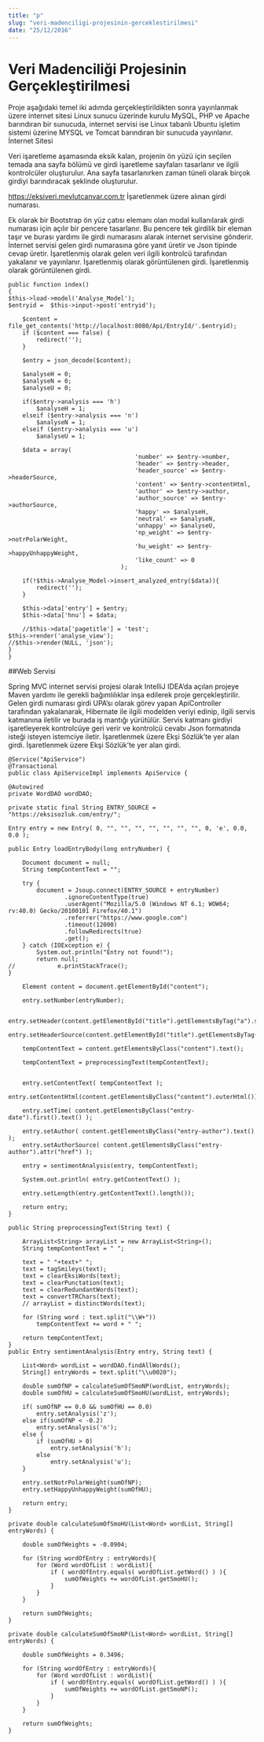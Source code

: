 ```yaml
---
title: "p"
slug: "veri-madenciligi-projesinin-gerceklestirilmesi"
date: "25/12/2016"
---
```


Veri Madenciliği Projesinin Gerçekleştirilmesi
========================================
Proje aşağıdaki temel iki adımda gerçekleştirildikten sonra yayınlanmak üzere internet sitesi Linux sunucu üzerinde kurulu MySQL, PHP ve Apache barındıran bir sunucuda, internet servisi ise Linux tabanlı Ubuntu işletim sistemi üzerine MYSQL ve Tomcat barındıran bir sunucuda yayınlanır.
İnternet Sitesi

Veri işaretleme aşamasında eksik kalan, projenin ön yüzü için seçilen temada ana sayfa bölümü ve girdi işaretleme sayfaları tasarlanır ve ilgili kontrolcüler oluşturulur. Ana sayfa tasarlanırken zaman tüneli olarak birçok girdiyi barındıracak şeklinde oluşturulur.

https://eksiveri.mevlutcanvar.com.tr İşaretlenmek üzere alınan girdi numarası.

Ek olarak bir Bootstrap ön yüz çatısı elemanı olan modal kullanılarak girdi numarası için açılır bir pencere tasarlanır. Bu pencere tek girdilik bir eleman taşır ve burası yardımı ile girdi numarasını alarak internet servisine gönderir. İnternet servisi gelen girdi numarasına göre yanıt üretir ve Json tipinde cevap üretir. İşaretlenmiş olarak gelen veri ilgili kontrolcü tarafından yakalanır ve yayınlanır.
İşaretlenmiş olarak görüntülenen girdi. İşaretlenmiş olarak görüntülenen girdi.

```
public function index()
{
$this->load->model('Analyse_Model');
$entryid =  $this->input->post('entryid');

	$content = file_get_contents('http://localhost:8080/Api/EntryId/'.$entryid);
	if ($content === false) {
		redirect('');
	}

	$entry = json_decode($content);

	$analyseH = 0;
	$analyseN = 0;
	$analyseU = 0;

	if($entry->analysis === 'h')
		$analyseH = 1;
	elseif ($entry->analysis === 'n')
		$analyseN = 1;
	elseif ($entry->analysis === 'u')
		$analyseU = 1;

	$data = array(
									'number' => $entry->number,
									'header' => $entry->header,
									'header_source' => $entry->headerSource,
									'content' => $entry->contentHtml,
									'author' => $entry->author,
									'author_source' => $entry->authorSource,
									'happy' => $analyseH,
									'neutral' => $analyseN,
									'unhappy' => $analyseU,
									'np_weight' => $entry->notrPolarWeight,
									'hu_weight' => $entry->happyUnhappyWeight,
									'like_count' => 0
								);

	if(!$this->Analyse_Model->insert_analyzed_entry($data)){
		redirect('');
	}

	$this->data['entry'] = $entry;
	$this->data['hnu'] = $data;

	//$this->data['pagetitle'] = 'test';
$this->render('analyse_view');
//$this->render(NULL, 'json');
}
}
```

##Web Servisi

Spring MVC internet servisi projesi olarak IntelliJ IDEA’da açılan projeye Maven yardımı ile gerekli bağımlılıklar inşa edilerek proje gerçekleştirilir. Gelen girdi numarası girdi UPA’sı olarak görev yapan ApiController tarafından yakalanarak, Hibernate ile ilgili modelden veriyi edinip, ilgili servis katmanına iletilir ve burada iş mantığı yürütülür. Servis katmanı girdiyi işaretleyerek kontrolcüye geri verir ve kontrolcü cevabı Json formatında isteği isteyen istemciye iletir.
İşaretlenmek üzere Ekşi Sözlük’te yer alan girdi. İşaretlenmek üzere Ekşi Sözlük’te yer alan girdi.

```
@Service("ApiService")
@Transactional
public class ApiServiceImpl implements ApiService {

@Autowired
private WordDAO wordDAO;

private static final String ENTRY_SOURCE = "https://eksisozluk.com/entry/";

Entry entry = new Entry( 0, "", "", "", "", "", "", "", 0, 'e', 0.0, 0.0 );

public Entry loadEntryBody(long entryNumber) {

    Document document = null;
    String tempContentText = "";

    try {
        document = Jsoup.connect(ENTRY_SOURCE + entryNumber)
                .ignoreContentType(true)
                .userAgent("Mozilla/5.0 (Windows NT 6.1; WOW64; rv:40.0) Gecko/20100101 Firefox/40.1")
                .referrer("https://www.google.com")
                .timeout(12000)
                .followRedirects(true)
                .get();
    } catch (IOException e) {
        System.out.println("Entry not found!");
        return null;
//            e.printStackTrace();
}

    Element content = document.getElementById("content");

    entry.setNumber(entryNumber);

    entry.setHeader(content.getElementById("title").getElementsByTag("a").select("span").text());
    entry.setHeaderSource(content.getElementById("title").getElementsByTag("a").attr("href"));

    tempContentText = content.getElementsByClass("content").text();

    tempContentText = preprocessingText(tempContentText);


    entry.setContentText( tempContentText );
    entry.setContentHtml(content.getElementsByClass("content").outerHtml());

    entry.setTime( content.getElementsByClass("entry-date").first().text() );

    entry.setAuthor( content.getElementsByClass("entry-author").text() );
    entry.setAuthorSource( content.getElementsByClass("entry-author").attr("href") );

    entry = sentimentAnalysis(entry, tempContentText);

    System.out.println( entry.getContentText() );

    entry.setLength(entry.getContentText().length());

    return entry;
}

public String preprocessingText(String text) {

    ArrayList<String> arrayList = new ArrayList<String>();
    String tempContentText = " ";

    text = " "+text+" ";
    text = tagSmileys(text);
    text = clearEksiWords(text);
    text = clearPunctation(text);
    text = clearRedundantWords(text);
    text = convertTRChars(text);
    // arrayList = distinctWords(text);

    for (String word : text.split("\\W+"))
        tempContentText += word + " ";

    return tempContentText;
}
public Entry sentimentAnalysis(Entry entry, String text) {

    List<Word> wordList = wordDAO.findAllWords();
    String[] entryWords = text.split("\\u0020");

    double sumOfNP = calculateSumOfSmoNP(wordList, entryWords);
    double sumOfHU = calculateSumOfSmoHU(wordList, entryWords);

    if( sumOfNP == 0.0 && sumOfHU == 0.0)
        entry.setAnalysis('z');
    else if(sumOfNP < -0.2)
        entry.setAnalysis('n');
    else {
        if (sumOfHU > 0)
            entry.setAnalysis('h');
        else
            entry.setAnalysis('u');
    }

    entry.setNotrPolarWeight(sumOfNP);
    entry.setHappyUnhappyWeight(sumOfHU);

    return entry;
}

private double calculateSumOfSmoHU(List<Word> wordList, String[] entryWords) {

    double sumOfWeights = -0.0904;

    for (String wordOfEntry : entryWords){
        for (Word wordOfList : wordList){
            if ( wordOfEntry.equals( wordOfList.getWord() ) ){
                sumOfWeights += wordOfList.getSmoHU();
            }
        }
    }

    return sumOfWeights;
}

private double calculateSumOfSmoNP(List<Word> wordList, String[] entryWords) {

    double sumOfWeights = 0.3496;

    for (String wordOfEntry : entryWords){
        for (Word wordOfList : wordList){
            if ( wordOfEntry.equals( wordOfList.getWord() ) ){
                sumOfWeights += wordOfList.getSmoNP();
            }
        }
    }

    return sumOfWeights;
}
```
